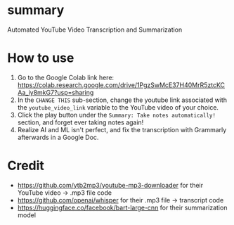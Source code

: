 # summary
Automated YouTube Video Transcription and Summarization

# How to use
1. Go to the Google Colab link here: https://colab.research.google.com/drive/1PgzSwMcE37H40MrR5ztcKCAa_iy8mkG7?usp=sharing
2. In the `CHANGE THIS` sub-section, change the youtube link associated with the `youtube_video_link` variable to the YouTube video of your choice.
3. Click the play button under the `Summary: Take notes automatically!` section, and forget ever taking notes again!
4. Realize AI and ML isn't perfect, and fix the transcription with Grammarly afterwards in a Google Doc.

# Credit
- https://github.com/ytb2mp3/youtube-mp3-downloader for their YouTube video -> .mp3 file code
- https://github.com/openai/whisper for their .mp3 file -> transcript code
- https://huggingface.co/facebook/bart-large-cnn for their summarization model
